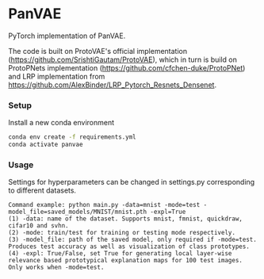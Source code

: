 # PanVAE

PyTorch implementation of PanVAE.

The code is built on ProtoVAE's official implementation (https://github.com/SrishtiGautam/ProtoVAE), which in turn is build on ProtoPNets implementation (https://github.com/cfchen-duke/ProtoPNet) and LRP implementation from https://github.com/AlexBinder/LRP_Pytorch_Resnets_Densenet.

### Setup

Install a new conda environment 
```sh
conda env create -f requirements.yml
conda activate panvae
```

### Usage

Settings for hyperparameters can be changed in settings.py corresponding to different datasets.
```
Command example: python main.py -data=mnist -mode=test -model_file=saved_models/MNIST/mnist.pth -expl=True
(1) -data: name of the dataset. Supports mnist, fmnist, quickdraw, cifar10 and svhn.
(2) -mode: train/test for training or testing mode respectively.
(3) -model_file: path of the saved model, only required if -mode=test. Produces test accuracy as well as visualization of class prototypes.
(4) -expl: True/False, set True for generating local layer-wise relevance based prototypical explanation maps for 100 test images. Only works when -mode=test.
